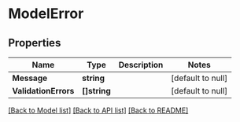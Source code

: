 # ModelError

## Properties
Name | Type | Description | Notes
------------ | ------------- | ------------- | -------------
**Message** | **string** |  | [default to null]
**ValidationErrors** | **[]string** |  | [default to null]

[[Back to Model list]](../README.md#documentation-for-models) [[Back to API list]](../README.md#documentation-for-api-endpoints) [[Back to README]](../README.md)

